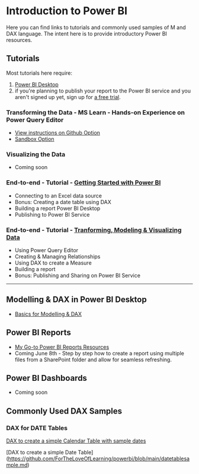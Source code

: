# Introduction to Power BI
Here you can find links to tutorials and commonly used samples of M and DAX language. The intent here is to provide introductory Power BI resources.

  
## Tutorials
Most tutorials here require:
1. [Power BI Desktop](https://learn.microsoft.com/en-us/power-bi/fundamentals/desktop-get-the-desktop)
2. if you're planning to publish your report to the Power BI service and you aren't signed up yet, sign up for [a free trial](https://learn.microsoft.com/en-us/power-bi/fundamentals/service-self-service-signup-for-power-bi).

### Transforming the Data - MS Learn - Hands-on Experience on Power Query Editor
  - [View instructions on Github Option](https://microsoftlearning.github.io/PL-300-Microsoft-Power-BI-Data-Analyst/Instructions/Labs/02-load-data-with-power-query-in-power-bi-desktop.html)
  - [Sandbox Option](https://learn.microsoft.com/en-us/training/modules/clean-data-power-bi/8-lab)

### Visualizing the Data
  - Coming soon
    
### End-to-end - Tutorial - [Getting Started with Power BI](https://learn.microsoft.com/en-us/power-bi/create-reports/desktop-excel-stunning-report)
  - Connecting to an Excel data source
  - Bonus: Creating a date table using DAX
  - Building a report Power BI Desktop
  - Publishing to Power BI Service
    
### End-to-end - Tutorial - [Tranforming, Modeling & Visualizing Data](https://learn.microsoft.com/en-us/power-bi/create-reports/desktop-dimensional-model-report)
  - Using Power Query Editor
  - Creating & Managing Relationships
  - Using DAX to create a Measure
  - Building a report
  - Bonus: Publishing and Sharing on Power BI Service

  - -------------------------------------------------------------------------------------------------------------------------------------------------------
## Modelling & DAX in Power BI Desktop
 - [Basics for Modelling & DAX](https://github.com/ForTheLoveOfLearning/powerbi/blob/main/modelling.md)

## Power BI Reports
  - [My Go-to Power BI Reports Resources](https://github.com/ForTheLoveOfLearning/powerbi/blob/main/reports.md)
  - Coming June 8th - Step by step how to create a report using multiple files from a SharePoint folder and allow for seamless refreshing.

## Power BI Dashboards
  - Coming soon

## Commonly Used DAX Samples
### DAX for DATE Tables
[DAX to create a simple Calendar Table with sample dates](https://github.com/ForTheLoveOfLearning/powerbi/blob/main/calendartable_dax.md)

[DAX to create a simple Date Table]
(https://github.com/ForTheLoveOfLearning/powerbi/blob/main/datetablesample.md)
